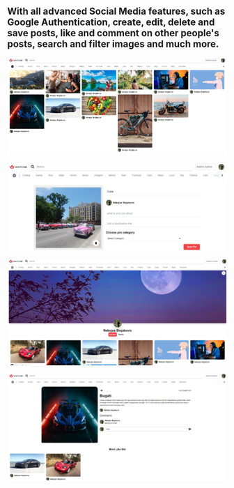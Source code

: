## With all advanced Social Media features, such as Google Authentication, create, edit, delete and save posts, like and comment on other people's posts, search and filter images and much more.

![This is an image](./snap.png)

![This is an image](./snap1.png)

![This is an image](./snap2.png)

![This is an image](./snap3.png)
